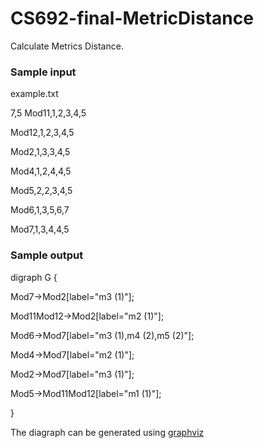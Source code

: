# CS692-final-MetricDistance #

Calculate Metrics Distance.

### Sample input ###

example.txt

7,5
Mod11,1,2,3,4,5

Mod12,1,2,3,4,5

Mod2,1,3,3,4,5

Mod4,1,2,4,4,5

Mod5,2,2,3,4,5

Mod6,1,3,5,6,7

Mod7,1,3,4,4,5

### Sample output ###

digraph G {

Mod7->Mod2[label="m3 (1)"];

Mod11Mod12->Mod2[label="m2 (1)"];

Mod6->Mod7[label="m3 (1),m4 (2),m5 (2)"];

Mod4->Mod7[label="m2 (1)"];

Mod2->Mod7[label="m3 (1)"];

Mod5->Mod11Mod12[label="m1 (1)"];

}

The diagraph can be generated using
[graphviz](http://www.webgraphviz.com/)

